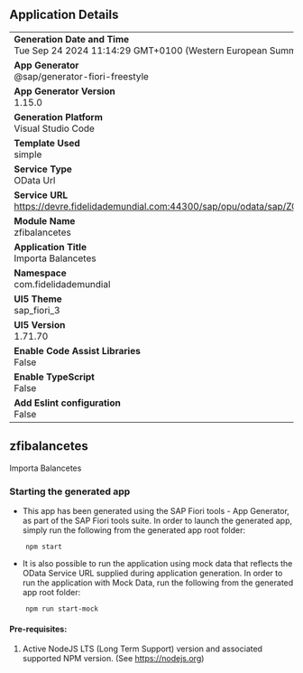 ## Application Details
|               |
| ------------- |
|**Generation Date and Time**<br>Tue Sep 24 2024 11:14:29 GMT+0100 (Western European Summer Time)|
|**App Generator**<br>@sap/generator-fiori-freestyle|
|**App Generator Version**<br>1.15.0|
|**Generation Platform**<br>Visual Studio Code|
|**Template Used**<br>simple|
|**Service Type**<br>OData Url|
|**Service URL**<br>https://devre.fidelidademundial.com:44300/sap/opu/odata/sap/ZGW_BALANCETES_SRV|
|**Module Name**<br>zfibalancetes|
|**Application Title**<br>Importa Balancetes|
|**Namespace**<br>com.fidelidademundial|
|**UI5 Theme**<br>sap_fiori_3|
|**UI5 Version**<br>1.71.70|
|**Enable Code Assist Libraries**<br>False|
|**Enable TypeScript**<br>False|
|**Add Eslint configuration**<br>False|

## zfibalancetes

Importa Balancetes

### Starting the generated app

-   This app has been generated using the SAP Fiori tools - App Generator, as part of the SAP Fiori tools suite.  In order to launch the generated app, simply run the following from the generated app root folder:

```
    npm start
```

- It is also possible to run the application using mock data that reflects the OData Service URL supplied during application generation.  In order to run the application with Mock Data, run the following from the generated app root folder:

```
    npm run start-mock
```

#### Pre-requisites:

1. Active NodeJS LTS (Long Term Support) version and associated supported NPM version.  (See https://nodejs.org)


